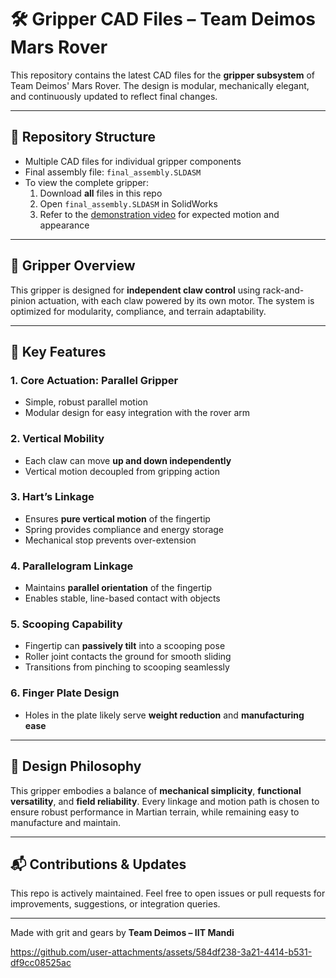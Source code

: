 # 🛠️ Gripper CAD Files – Team Deimos Mars Rover

This repository contains the latest CAD files for the **gripper subsystem** of Team Deimos' Mars Rover. The design is modular, mechanically elegant, and continuously updated to reflect final changes.

---

## 📂 Repository Structure

- Multiple CAD files for individual gripper components
- Final assembly file: `final_assembly.SLDASM`
- To view the complete gripper:
  1. Download **all** files in this repo
  2. Open `final_assembly.SLDASM` in SolidWorks
  3. Refer to the [demonstration video](https://github.com/user-attachments/assets/584df238-3a21-4414-b531-df9cc08525ac) for expected motion and appearance

---

## 🤖 Gripper Overview

This gripper is designed for **independent claw control** using rack-and-pinion actuation, with each claw powered by its own motor. The system is optimized for modularity, compliance, and terrain adaptability.

---

## 🔧 Key Features

### 1. **Core Actuation: Parallel Gripper**
- Simple, robust parallel motion
- Modular design for easy integration with the rover arm

### 2. **Vertical Mobility**
- Each claw can move **up and down independently**
- Vertical motion decoupled from gripping action

### 3. **Hart’s Linkage**
- Ensures **pure vertical motion** of the fingertip
- Spring provides compliance and energy storage
- Mechanical stop prevents over-extension

### 4. **Parallelogram Linkage**
- Maintains **parallel orientation** of the fingertip
- Enables stable, line-based contact with objects

### 5. **Scooping Capability**
- Fingertip can **passively tilt** into a scooping pose
- Roller joint contacts the ground for smooth sliding
- Transitions from pinching to scooping seamlessly

### 6. **Finger Plate Design**
- Holes in the plate likely serve **weight reduction** and **manufacturing ease**

---

## 🧠 Design Philosophy

This gripper embodies a balance of **mechanical simplicity**, **functional versatility**, and **field reliability**. Every linkage and motion path is chosen to ensure robust performance in Martian terrain, while remaining easy to manufacture and maintain.

---

## 📬 Contributions & Updates

This repo is actively maintained. Feel free to open issues or pull requests for improvements, suggestions, or integration queries.

---

Made with grit and gears by **Team Deimos – IIT Mandi**


https://github.com/user-attachments/assets/584df238-3a21-4414-b531-df9cc08525ac

